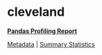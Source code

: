 # cleveland

[**Pandas Profiling Report**](../docs_sources/profile/cleveland.html)

[Metadata](metadata.yaml) | [Summary Statistics](summary_stats.csv)

